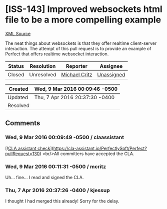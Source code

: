 # [ISS-143] Improved websockets html file to be a more compelling example

[XML Source](../xml/ISS-143.xml)
<p><p>The neat things about websockets is that they offer realtime client-server interaction. The attempt of this pull request is to provide an example of Perfect that offers realtime websocket interaction.</p></p>





Status|Resolution|Reporter|Assignee
------|----------|--------|--------
Closed|Unresolved|[Michael Critz](mcritz)|[Unassigned]($-1)





Created|Wed, 9 Mar 2016 00:09:46 -0500
-------|--------------
Updated|Thu, 7 Apr 2016 20:37:30 -0400
Resolved|


## Comments




### Wed, 9 Mar 2016 00:09:49 -0500 / claassistant 

<p><p>[!<a href="https://cla-assistant.io/pull/badge/signed" class="external-link" rel="nofollow">CLA assistant check</a>](<a href="https://cla-assistant.io/PerfectlySoft/Perfect?pullRequest=130" class="external-link" rel="nofollow">https://cla-assistant.io/PerfectlySoft/Perfect?pullRequest=130</a>) &lt;br/&gt;All committers have accepted the CLA.</p></p>


### Wed, 9 Mar 2016 00:11:31 -0500 / mcritz 

<p><p>Uh… fine… I read and signed the CLA.</p></p>


### Thu, 7 Apr 2016 20:37:26 -0400 / kjessup 

<p><p>I thought I had merged this already! Sorry for the delay.</p></p>


